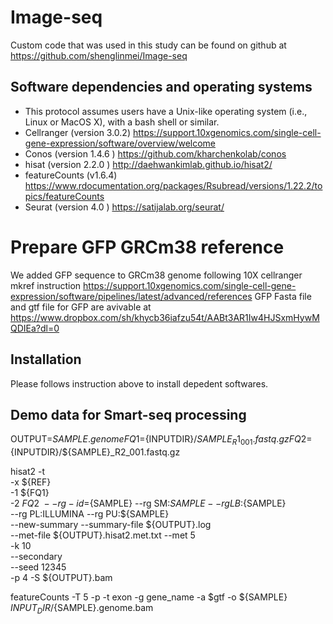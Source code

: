 # Image-seq

Custom code that was used in this study can be found on github at https://github.com/shenglinmei/Image-seq


## Software dependencies and operating systems 

- This protocol assumes users have a Unix-like operating system (i.e., Linux or MacOS X), with a bash shell or similar.
- Cellranger (version 3.0.2) https://support.10xgenomics.com/single-cell-gene-expression/software/overview/welcome
- Conos (version 1.4.6 ) https://github.com/kharchenkolab/conos
- hisat (version 2.2.0 ) http://daehwankimlab.github.io/hisat2/
- featureCounts (v1.6.4) https://www.rdocumentation.org/packages/Rsubread/versions/1.22.2/topics/featureCounts
- Seurat (version 4.0 ) https://satijalab.org/seurat/


# Prepare GFP GRCm38 reference
We added GFP sequence to GRCm38 genome following 10X cellranger mkref instruction
https://support.10xgenomics.com/single-cell-gene-expression/software/pipelines/latest/advanced/references
GFP Fasta file and gtf file for GFP are avivable at https://www.dropbox.com/sh/khycb36iafzu54t/AABt3AR1Iw4HJSxmHywMQDIEa?dl=0 


## Installation 
Please follows instruction above to install depedent softwares.  

## Demo data for Smart-seq processing 

OUTPUT=${SAMPLE}.genome
FQ1=${INPUTDIR}/${SAMPLE}_R1_001.fastq.gz
FQ2=${INPUTDIR}/${SAMPLE}_R2_001.fastq.gz

hisat2 -t \
      -x ${REF} \
      -1 ${FQ1} \
      -2 ${FQ2} \
      --rg-id=${SAMPLE} --rg SM:${SAMPLE} --rg LB:${SAMPLE} \
      --rg PL:ILLUMINA --rg PU:${SAMPLE} \
      --new-summary --summary-file ${OUTPUT}.log \
      --met-file ${OUTPUT}.hisat2.met.txt --met 5 \
      -k 10 \
      --secondary \
      --seed 12345 \
      -p 4 -S ${OUTPUT}.bam

featureCounts -T 5 -p -t exon -g gene_name  -a $gtf -o  ${SAMPLE}  ${INPUT_DIR}/${SAMPLE}.genome.bam


